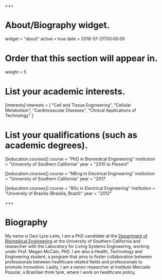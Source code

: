 +++
# About/Biography widget.
widget = "about"
active = true
date = 2018-07-21T00:00:00

# Order that this section will appear in.
weight = 5

# List your academic interests.
[interests]
  interests = [
    "Cell and Tissue Engineering",
    "Cellular Metabolism",
    "Cardiovascular Diseases",
    "Clinical Applications of Technology"
  ]

# List your qualifications (such as academic degrees).
[[education.courses]]
  course = "PhD in Biomedical Engineering"
  institution = "University of Southern California"
  year = "*2015 to Present*"

[[education.courses]]
  course = "MEng in Electrical Engineering"
  institution = "University of Southern California"
  year = "*2017*

[[education.courses]]
  course = "BSc in Electrical Engineering"
  institution = "University of Brasilia (Brasilia, Brazil)"
  year = "*2012*"
 
+++

# Biography

My name is Davi Lyra-Leite, I am a PhD candidate at the [Department of Biomedical Engineering](http://bme.usc.edu) at the University of Southern California and researcher with the Laboratory for Living Systems Engineering, working under Prof. Megan McCain, PhD. I am also a Health, Technology and Engineering student, a program that aims to foster collaboration between professionals between healthcare related fields and professionals to promote innovation. Lastly, I am a senior researcher at Instituto Mercado Popular, a Brazilian think tank, where I work on healthcare policy.
